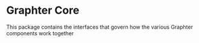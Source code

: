 # Graphter Core
This package contains the interfaces that govern how the various Graphter components work together